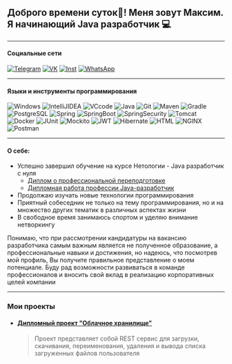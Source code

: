 ## Доброго времени суток:wave:! Меня зовут Максим. Я начинающий Java разработчик :computer:

---

#### Социальные сети

[![Telegram](https://img.shields.io/badge/-Telegram-000000?style=flat-square&logo=Telegram)](https://t.me/Maxya777) [![VK](https://img.shields.io/badge/-Вконтакте-000000?style=flat-square&logo=VK&logoColor=4169E1)](https://vk.ru/pashkov95)
[![Inst](https://img.shields.io/badge/-Instagram-000000?style=flat-square&logo=Instagram&logoColor=FF00FF)](https://www.instagram.com/invites/contact/?i=r0dwyha23rfa&utm_content=pos91r) [![WhatsApp](https://img.shields.io/badge/-WhatsApp-000000?style=flat-square&logo=WhatsApp&logoColor=00FF00)](https://wa.me/qr/6ZY7JOIBY3K6F1)

---

#### Языки и инструменты программирования

![Windows](https://img.shields.io/badge/-Windows-000000?style=flat-square&logo=Windows&logoColor=FFFFFF) ![IntelliJIDEA](https://img.shields.io/badge/-IntelliJ_IDEA-000000?style=flat-square&logo=IntelliJIDEA&logoColor=FF6347) ![VCcode](https://img.shields.io/badge/-Visual_Studio-000000?style=flat-square&logo=VisualStudio&logoColor=4169E1) ![Java](https://img.shields.io/badge/-Java-000000?style=flat-square&logo=JavaSE) ![Git](https://img.shields.io/badge/-Git-000000?style=flat-square&logo=Git&logoColor=F4A460) ![Maven](https://img.shields.io/badge/-Maven-000000?style=flat-square&logo=ApacheMaven&logoColor=FFB6C1) ![Gradle](https://img.shields.io/badge/-Gradle-000000?style=flat-square&logo=Gradle&logoColor=00FF00) ![PostgreSQL](https://img.shields.io/badge/-PostgreSQL-000000?style=flat-square&logo=PostgreSQL&logoColor=FFFFFF) ![Spring](https://img.shields.io/badge/-Spring-000000?style=flat-square&logo=Spring&logoColor=00FF00) ![SpringBoot](https://img.shields.io/badge/-Spring_Boot-000000?style=flat-square&logo=SpringBoot&logoColor=00FF00) ![SpringSecurity](https://img.shields.io/badge/-Spring_Security-000000?style=flat-square&logo=SpringSecurity&logoColor=00FF00) ![Tomcat](https://img.shields.io/badge/-Apache_Tomcat-000000?style=flat-square&logo=ApacheTomcat&logoColor=FFFFFF) ![Docker](https://img.shields.io/badge/-Docker-000000?style=flat-square&logo=Docker) ![JUnit](https://img.shields.io/badge/-JUnit-000000?style=flat-square&logo=JUnit5&logoColor=FF4500) ![Mockito](https://img.shields.io/badge/-Mockito-000000?style=flat-square&logo=Mockito&logoColor=F4A460) ![JWT](https://img.shields.io/badge/-JWT-000000?style=flat-square&logo=JsonWebTokens&logoColor=FF00FF) ![Hibernate](https://img.shields.io/badge/-Hibernate-000000?style=flat-square&logo=Hibernate&logoColor=FF4500) ![HTML](https://img.shields.io/badge/-HTML-000000?style=flat-square&logo=HTML5&logoColor=FFFFFF) ![NGINX](https://img.shields.io/badge/-Nginx-000000?style=flat-square&logo=Nginx&logoColor=00FF00) ![Postman](https://img.shields.io/badge/-Postman-000000?style=flat-square&logo=Postman&logoColor=FF6347)

---

#### О себе:

- Успешно завершил обучение на курсе Нетологии - Java разработчик с нуля
  - [Диплом о профессиональной переподготовке]()
  - [Дипломная работа профессии Java-разработчик](https://github.com/Maxya777/Storage)
- Продолжаю изучать новые технологии программирования
- Приятный собеседник не только на тему программирования, но и на множество других тематик в различных аспектах жизни
- В свободное время занимаюсь спортом и уделяю внимание нетворкингу

Понимаю, что при рассмотрении кандидатуры на вакансию разработчика самым важным является не полученное образование, а профессиональные навыки и достижения, но надеюсь, что посмотрев мой профиль, Вы получите правильное представление о моем потенциале. Буду рад возможности развиваться в команде профессионалов и вносить свой вклад в реализацию корпоративных целей компании

---

### Мои проекты

- #### [Дипломный проект "Облачное хранилище"](https://github.com/Maxya777/Storage)
  > Проект представляет собой REST сервис для загрузки, скачивания, переименования, удаления и вывода списка загруженных файлов пользователя
